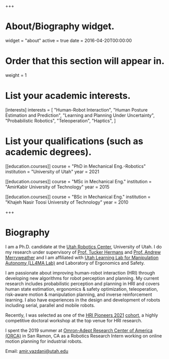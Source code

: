 +++
# About/Biography widget.
widget = "about"
active = true
date = 2016-04-20T00:00:00

# Order that this section will appear in.
weight = 1

# List your academic interests.
[interests]
  interests = [
    "Human-Robot Interaction",
    "Human Posture Estimation and Prediction",
    "Learning and Planning Under Uncertainty",
    "Probabilistic Robotics",
    "Teleoperation",
    "Haptics",
]

# List your qualifications (such as academic degrees).
[[education.courses]]
  course = "PhD in Mechanical Eng.-Robotics"
  institution = "University of Utah"
  year = 2021

[[education.courses]]
  course = "MSc in Mechanical Eng."
  institution = "AmirKabir University of Technology"
  year = 2015

[[education.courses]]
  course = "BSc in Mechanical Eng."
  institution = "Khajeh Nasir Toosi University of Technology"
  year = 2010

+++

# Biography
I am a Ph.D. candidate at the [Utah Robotics Center](http://robotics.coe.utah.edu/), University of Utah. I do my research under supervisory of [Prof. Tucker Hermans](http://www.cs.utah.edu/~thermans/) and [Prof. Andrew Merryweather](https://mech.utah.edu/faculty/andrew-merryweather/) and I am affiliated with [Utah Learning Lab for Manipulation Autonomy (LL4MA Lab)](https://robot-learning.cs.utah.edu/) and Laboratory of Ergonomics and Safety.

I am passionate about improving human-robot interaction (HRI) through developing new algorithms for robot perception and planning. My current research includes probabilistic perception and planning in HRI and covers human state estimation, ergonomics & safety optimization, teleoperation, risk-aware motion & manipulation planning, and inverse reinforcement learning. I also have experiences in the design and development of robots including serial, parallel and mobile robots.

Recently, I was selected as one of the [HRI Pioneers 2021](http://www.hripioneers.info/hri21/index.html) [cohort](http://www.hripioneers.info/hri21/participants.html), a highly competitive doctoral workshop at the top venue for HRI research.

I spent the 2019 summer at [Omron-Adept Research Center of America (ORCA)](https://www.adept.com/) in San Ramon, CA as a Robotics Research Intern working on online motion planning for industrial robots.







Email: amir.yazdani@utah.edu

